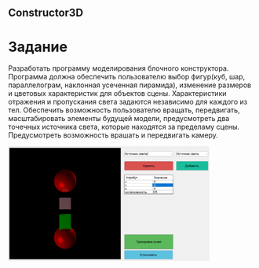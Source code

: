 ## Constructor3D
# Задание
Разработать программу моделирования блочного конструктора. Программа должна
обеспечить пользователю выбор фигур(куб, шар, параллелограм, наклонная усеченная пирамида),
изменение размеров и цветовых характеристик для объектов сцены. Характеристики отражения и
пропускания света задаются независимо для каждого из тел. Обеспечить возможность пользователю
вращать, передвигать, масштабировать элементы будущей модели, предусмотреть два точечных
источника света, которые находятся за пределаму сцены. Предусмотреть возможность врашать и
передвигать камеру.

<img src="interface.png" style="zoom:40%;" />